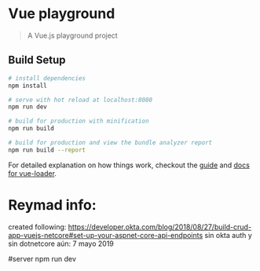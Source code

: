 # Vue playground

> A Vue.js playground project

## Build Setup

``` bash
# install dependencies
npm install

# serve with hot reload at localhost:8080
npm run dev

# build for production with minification
npm run build

# build for production and view the bundle analyzer report
npm run build --report
```

For detailed explanation on how things work, checkout the [guide](http://vuejs-templates.github.io/webpack/) and [docs for vue-loader](http://vuejs.github.io/vue-loader).

# Reymad info:
created following: https://developer.okta.com/blog/2018/08/27/build-crud-app-vuejs-netcore#set-up-your-aspnet-core-api-endpoints
sin okta auth y sin dotnetcore aún: 7 mayo 2019

#server
npm run dev 
